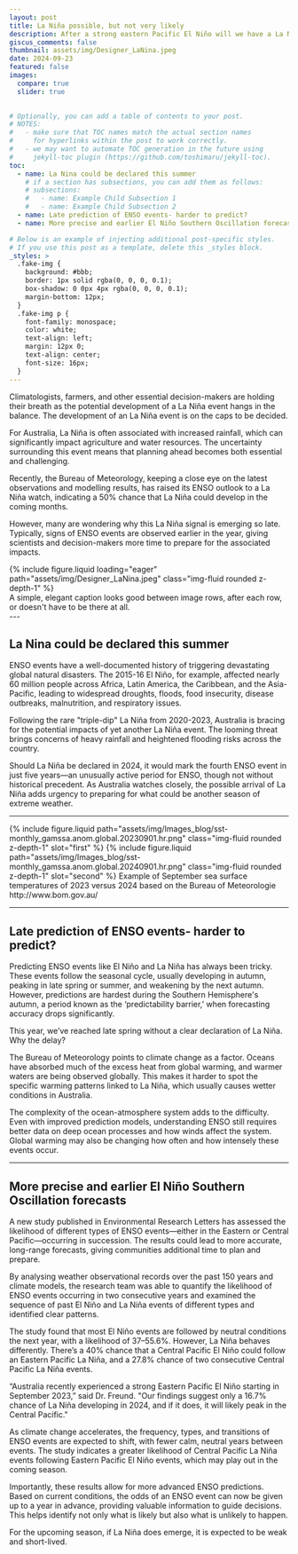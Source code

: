 ```yaml
---
layout: post
title: La Niña possible, but not very likely
description: After a strong eastern Pacific El Niño will we have a La Niña developing in 2024
giscus_comments: false
thumbnail: assets/img/Designer_LaNina.jpeg
date: 2024-09-23
featured: false
images:
  compare: true
  slider: true
  

# Optionally, you can add a table of contents to your post.
# NOTES:
#   - make sure that TOC names match the actual section names
#     for hyperlinks within the post to work correctly.
#   - we may want to automate TOC generation in the future using
#     jekyll-toc plugin (https://github.com/toshimaru/jekyll-toc).
toc:
  - name: La Nina could be declared this summer
    # if a section has subsections, you can add them as follows:
    # subsections:
    #   - name: Example Child Subsection 1
    #   - name: Example Child Subsection 2
  - name: Late prediction of ENSO events- harder to predict?
  - name: More precise and earlier El Niño Southern Oscillation forecasts

# Below is an example of injecting additional post-specific styles.
# If you use this post as a template, delete this _styles block.
_styles: >
  .fake-img {
    background: #bbb;
    border: 1px solid rgba(0, 0, 0, 0.1);
    box-shadow: 0 0px 4px rgba(0, 0, 0, 0.1);
    margin-bottom: 12px;
  }
  .fake-img p {
    font-family: monospace;
    color: white;
    text-align: left;
    margin: 12px 0;
    text-align: center;
    font-size: 16px;
  }
---
```


Climatologists, farmers, and other essential decision-makers are holding their breath as the potential development of a La Niña event hangs in the balance. The development of an La Niña event is on the caps to be decided. 

For Australia, La Niña is often associated with increased rainfall, which can significantly impact agriculture and water resources. The uncertainty surrounding this event means that planning ahead becomes both essential and challenging.

Recently, the Bureau of Meteorology, keeping a close eye on the latest observations and modelling results, has raised its ENSO outlook to a La Niña watch, indicating a 50% chance that La Niña could develop in the coming months.

However, many are wondering why this La Niña signal is emerging so late. Typically, signs of ENSO events are observed earlier in the year, giving scientists and decision-makers more time to prepare for the associated impacts.

<div class="row mt-3">
    <div class="col-sm mt-3 mt-md-0">
        {% include figure.liquid loading="eager" path="assets/img/Designer_LaNina.jpeg" class="img-fluid rounded z-depth-1" %}
    </div>
</div>
<div class="caption">
    A simple, elegant caption looks good between image rows, after each row, or doesn't have to be there at all.
</div>
---

## La Nina could be declared this summer

ENSO events have a well-documented history of triggering devastating global natural disasters. The 2015-16 El Niño, for example, affected nearly 60 million people across Africa, Latin America, the Caribbean, and the Asia-Pacific, leading to widespread droughts, floods, food insecurity, disease outbreaks, malnutrition, and respiratory issues.

Following the rare "triple-dip" La Niña from 2020-2023, Australia is bracing for the potential impacts of yet another La Niña event. The looming threat brings concerns of heavy rainfall and heightened flooding risks across the country.

Should La Niña be declared in 2024, it would mark the fourth ENSO event in just five years—an unusually active period for ENSO, though not without historical precedent. As Australia watches closely, the possible arrival of La Niña adds urgency to preparing for what could be another season of extreme weather.

---

<img-comparison-slider>
  {% include figure.liquid path="assets/img/Images_blog/sst-monthly_gamssa.anom.global.20230901.hr.png" class="img-fluid rounded z-depth-1" slot="first" %}
  {% include figure.liquid path="assets/img/Images_blog/sst-monthly_gamssa.anom.global.20240901.hr.png" class="img-fluid rounded z-depth-1" slot="second" %}
</img-comparison-slider>
Example of September sea surface temperatures of 2023 versus 2024 based on the Bureau of Meteorologie http://www.bom.gov.au/

---
## Late prediction of ENSO events- harder to predict?

Predicting ENSO events like El Niño and La Niña has always been tricky. These events follow the seasonal cycle, usually developing in autumn, peaking in late spring or summer, and weakening by the next autumn. However, predictions are hardest during the Southern Hemisphere's autumn, a period known as the ‘predictability barrier,’ when forecasting accuracy drops significantly. 

This year, we’ve reached late spring without a clear declaration of La Niña. Why the delay?

The Bureau of Meteorology points to climate change as a factor. Oceans have absorbed much of the excess heat from global warming, and warmer waters are being observed globally. This makes it harder to spot the specific warming patterns linked to La Niña, which usually causes wetter conditions in Australia.

The complexity of the ocean-atmosphere system adds to the difficulty. Even with improved prediction models, understanding ENSO still requires better data on deep ocean processes and how winds affect the system. Global warming may also be changing how often and how intensely these events occur.

---

## More precise and earlier El Niño Southern Oscillation forecasts

A new study published in Environmental Research Letters has assessed the likelihood of different types of ENSO events—either in the Eastern or Central Pacific—occurring in succession. The results could lead to more accurate, long-range forecasts, giving communities additional time to plan and prepare.

By analysing weather observational records over the past 150 years and climate models, the research team was able to quantify the likelihood of ENSO events occurring in two consecutive years and examined the sequence of past El Niño and La Niña events of different types and identified clear patterns. 

The study found that most El Niño events are followed by neutral conditions the next year, with a likelihood of 37–55.6%. However, La Niña behaves differently. There’s a 40% chance that a Central Pacific El Niño could follow an Eastern Pacific La Niña, and a 27.8% chance of two consecutive Central Pacific La Niña events.

“Australia recently experienced a strong Eastern Pacific El Niño starting in September 2023,” said Dr. Freund. "Our findings suggest only a 16.7% chance of La Niña developing in 2024, and if it does, it will likely peak in the Central Pacific."

As climate change accelerates, the frequency, types, and transitions of ENSO events are expected to shift, with fewer calm, neutral years between events. The study indicates a greater likelihood of Central Pacific La Niña events following Eastern Pacific El Niño events, which may play out in the coming season.

Importantly, these results allow for more advanced ENSO predictions. Based on current conditions, the odds of an ENSO event can now be given up to a year in advance, providing valuable information to guide decisions. This helps identify not only what is likely but also what is unlikely to happen.

For the upcoming season, if La Niña does emerge, it is expected to be weak and short-lived.
